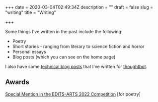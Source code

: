 +++
date = 2020-03-04T02:49:34Z
description = ""
draft = false
slug = "writing"
title = "Writing"

+++


Some things I've written in the past include the following:

* Poetry
* Short stories - ranging from literary to science fiction and horror
* Personal essays
* Blog posts (which you can see on the home page)

I also have some [technical blog posts](https://thoughtbot.com/blog/authors/ej-mitchell) that I've written for [thoughtbot](https://thoughtbot.com/).

## Awards

[Special Mention in the EDITS-ARTS 2022 Competition](https://iiasa.ac.at/projects/energy-demand-changes-induced-by-technological-and-social-innovations-edits) [for poetry]

